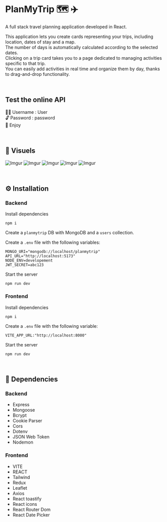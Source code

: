 # PlanMyTrip 🗺️ ✈️
A full stack travel planning application developed in React. 

This application lets you create cards representing your trips, including location, dates of stay and a map. <br />
The number of days is automatically calculated according to the selected dates.  <br />
Clicking on a trip card takes you to a page dedicated to managing activities specific to that trip.  <br />
You can easily add activities in real time and organize them by day, thanks to drag-and-drop functionality.

&nbsp;
##  Test the online API
👩‍💻 Username : User <br />
🔓 Password : password <br />
🤗 Enjoy

&nbsp;
## 👀 Visuels

![Imgur]()
![Imgur]()
![Imgur]()
![Imgur]()
![Imgur]()

&nbsp;
## ⚙️ Installation
### Backend
Install dependencies
```
npm i
```

Create a `planmytrip` DB with MongoDB and a `users` collection.

Create a `.env` file with the following variables:
```
MONGO_URI="mongodb://localhost/planmytrip"
API_URL="http://localhost:5173"
NODE_ENV=developement
JWT_SECRET=abc123
``` 

Start the server
```
npm run dev
```

### Frontend
Install dependencies
```
npm i
```

Create a `.env` file with the following variable:
```
VITE_APP_URL:"http://localhost:8000"
``` 

Start the server
```
npm run dev
```

&nbsp;
## 🔗 Dependencies
### Backend
* Express
* Mongoose
* Bcrypt
* Cookie Parser
* Cors
* Dotenv
* JSON Web Token
* Nodemon

### Frontend
* VITE
* REACT
* Tailwind
* Redux
* Leaflet
* Axios
* React toastify
* React icons
* React Router Dom
* React Date Picker
